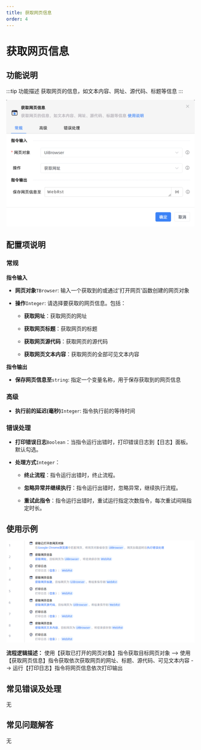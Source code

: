```yaml
---
title: 获取网页信息
order: 4
---
```


# 获取网页信息

## 功能说明

:::tip 功能描述
获取网页的信息，如文本内容、网址、源代码、标题等信息
:::

![获取网页信息](../../../assets/获取网页信息_command.png)

## 配置项说明

### 常规

**指令输入**

- **网页对象**`TBrowser`: 输入一个获取到的或通过'打开网页'函数创建的网页对象

- **操作**`Integer`: 请选择要获取的网页信息。包括：

    - **获取网址**：获取网页的网址

    - **获取网页标题**：获取网页的标题

    - **获取网页源代码**：获取网页的源代码

    - **获取网页文本内容**：获取网页的全部可见文本内容


**指令输出**

- **保存网页信息至**`string`: 指定一个变量名称，用于保存获取到的网页信息

### 高级

- **执行前的延迟(毫秒)**`Integer`: 指令执行前的等待时间

### 错误处理

- **打印错误日志**`Boolean`：当指令运行出错时，打印错误日志到【日志】面板。默认勾选。

- **处理方式**`Integer`：

    - **终止流程**：指令运行出错时，终止流程。

    - **忽略异常并继续执行**：指令运行出错时，忽略异常，继续执行流程。

    - **重试此指令**：指令运行出错时，重试运行指定次数指令，每次重试间隔指定时长。

## 使用示例

![获取网页信息](../../../assets/获取网页信息_demo.png)

**流程逻辑描述：** 使用【获取已打开的网页对象】指令获取目标网页对象 --> 使用【获取网页信息】指令获取依次获取网页的网址、标题、源代码、可见文本内容 --> 运行【打印日志】指令将网页信息依次打印输出

## 常见错误及处理

无

## 常见问题解答

无

